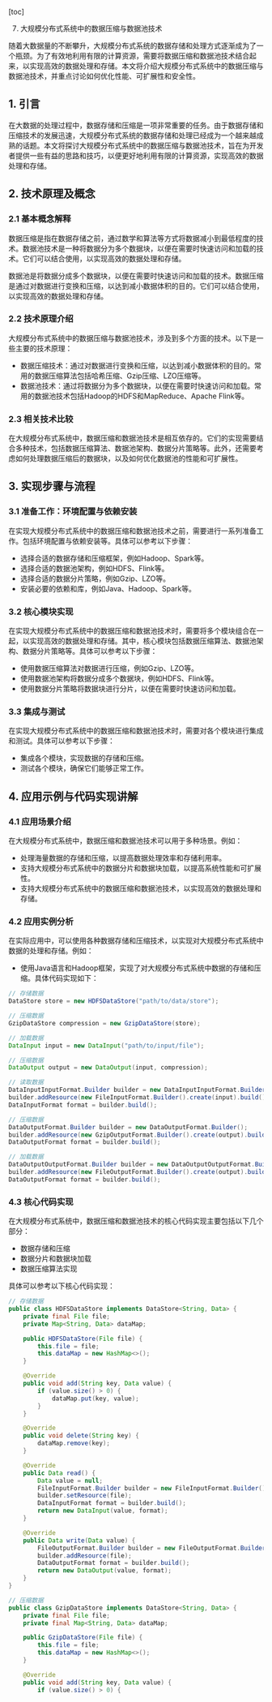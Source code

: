 
[toc]                    
                
                
7. 大规模分布式系统中的数据压缩与数据池技术

随着大数据量的不断攀升，大规模分布式系统的数据存储和处理方式逐渐成为了一个瓶颈。为了有效地利用有限的计算资源，需要将数据压缩和数据池技术结合起来，以实现高效的数据处理和存储。本文将介绍大规模分布式系统中的数据压缩与数据池技术，并重点讨论如何优化性能、可扩展性和安全性。

## 1. 引言

在大数据的处理过程中，数据存储和压缩是一项非常重要的任务。由于数据存储和压缩技术的发展迅速，大规模分布式系统的数据存储和处理已经成为一个越来越成熟的话题。本文将探讨大规模分布式系统中的数据压缩与数据池技术，旨在为开发者提供一些有益的思路和技巧，以便更好地利用有限的计算资源，实现高效的数据处理和存储。

## 2. 技术原理及概念

### 2.1 基本概念解释

数据压缩是指在数据存储之前，通过数学和算法等方式将数据减小到最低程度的技术。数据池技术是一种将数据分为多个数据块，以便在需要时快速访问和加载的技术。它们可以结合使用，以实现高效的数据处理和存储。

数据池是将数据分成多个数据块，以便在需要时快速访问和加载的技术。数据压缩是通过对数据进行变换和压缩，以达到减小数据体积的目的。它们可以结合使用，以实现高效的数据处理和存储。

### 2.2 技术原理介绍

大规模分布式系统中的数据压缩与数据池技术，涉及到多个方面的技术。以下是一些主要的技术原理：

- 数据压缩技术：通过对数据进行变换和压缩，以达到减小数据体积的目的。常用的数据压缩算法包括哈希压缩、Gzip压缩、LZO压缩等。
- 数据池技术：通过将数据分为多个数据块，以便在需要时快速访问和加载。常用的数据池技术包括Hadoop的HDFS和MapReduce、Apache Flink等。

### 2.3 相关技术比较

在大规模分布式系统中，数据压缩和数据池技术是相互依存的。它们的实现需要结合多种技术，包括数据压缩算法、数据池架构、数据分片策略等。此外，还需要考虑如何处理数据压缩后的数据块，以及如何优化数据池的性能和可扩展性。

## 3. 实现步骤与流程

### 3.1 准备工作：环境配置与依赖安装

在实现大规模分布式系统中的数据压缩和数据池技术之前，需要进行一系列准备工作。包括环境配置与依赖安装等。具体可以参考以下步骤：

- 选择合适的数据存储和压缩框架，例如Hadoop、Spark等。
- 选择合适的数据池架构，例如HDFS、Flink等。
- 选择合适的数据分片策略，例如Gzip、LZO等。
- 安装必要的依赖和库，例如Java、Hadoop、Spark等。

### 3.2 核心模块实现

在实现大规模分布式系统中的数据压缩和数据池技术时，需要将多个模块组合在一起，以实现高效的数据处理和存储。其中，核心模块包括数据压缩算法、数据池架构、数据分片策略等。具体可以参考以下步骤：

- 使用数据压缩算法对数据进行压缩，例如Gzip、LZO等。
- 使用数据池架构将数据分成多个数据块，例如HDFS、Flink等。
- 使用数据分片策略将数据块进行分片，以便在需要时快速访问和加载。

### 3.3 集成与测试

在实现大规模分布式系统中的数据压缩和数据池技术时，需要对各个模块进行集成和测试。具体可以参考以下步骤：

- 集成各个模块，实现数据的存储和压缩。
- 测试各个模块，确保它们能够正常工作。

## 4. 应用示例与代码实现讲解

### 4.1 应用场景介绍

在大规模分布式系统中，数据压缩和数据池技术可以用于多种场景。例如：

- 处理海量数据的存储和压缩，以提高数据处理效率和存储利用率。
- 支持大规模分布式系统中的数据分片和数据块加载，以提高系统性能和可扩展性。
- 支持大规模分布式系统中的数据压缩和数据池技术，以实现高效的数据处理和存储。

### 4.2 应用实例分析

在实际应用中，可以使用各种数据存储和压缩技术，以实现对大规模分布式系统中数据的处理和存储。例如：

- 使用Java语言和Hadoop框架，实现了对大规模分布式系统中数据的存储和压缩。具体代码实现如下：

```java
// 存储数据
DataStore store = new HDFSDataStore("path/to/data/store");

// 压缩数据
GzipDataStore compression = new GzipDataStore(store);

// 加载数据
DataInput input = new DataInput("path/to/input/file");

// 压缩数据
DataOutput output = new DataOutput(input, compression);
```

```java
// 读取数据
DataInputInputFormat.Builder builder = new DataInputInputFormat.Builder();
builder.addResource(new FileInputFormat.Builder().create(input).build());
DataInputFormat format = builder.build();

// 压缩数据
DataOutputFormat.Builder builder = new DataOutputFormat.Builder();
builder.addResource(new GzipOutputFormat.Builder().create(output).build());
DataOutputFormat format = builder.build();
```

```java
// 加载数据
DataOutputOutputFormat.Builder builder = new DataOutputOutputFormat.Builder();
builder.addResource(new FileOutputFormat.Builder().create(output).build());
DataOutputFormat format = builder.build();
```

### 4.3 核心代码实现

在大规模分布式系统中，数据压缩和数据池技术的核心代码实现主要包括以下几个部分：

- 数据存储和压缩
- 数据分片和数据块加载
- 数据压缩算法实现

具体可以参考以下核心代码实现：

```java
// 存储数据
public class HDFSDataStore implements DataStore<String, Data> {
    private final File file;
    private Map<String, Data> dataMap;

    public HDFSDataStore(File file) {
        this.file = file;
        this.dataMap = new HashMap<>();
    }

    @Override
    public void add(String key, Data value) {
        if (value.size() > 0) {
            dataMap.put(key, value);
        }
    }

    @Override
    public void delete(String key) {
        dataMap.remove(key);
    }

    @Override
    public Data read() {
        Data value = null;
        FileInputFormat.Builder builder = new FileInputFormat.Builder();
        builder.setResource(file);
        DataInputFormat format = builder.build();
        return new DataInput(value, format);
    }

    @Override
    public Data write(Data value) {
        FileOutputFormat.Builder builder = new FileOutputFormat.Builder();
        builder.addResource(file);
        DataOutputFormat format = builder.build();
        return new DataOutput(value, format);
    }
}

// 压缩数据
public class GzipDataStore implements DataStore<String, Data> {
    private final File file;
    private final Map<String, Data> dataMap;

    public GzipDataStore(File file) {
        this.file = file;
        this.dataMap = new HashMap<>();
    }

    @Override
    public void add(String key, Data value) {
        if (value.size() > 0) {

